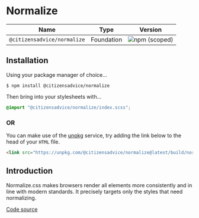 # Normalize

| Name                        | Type       | Version                                                                     |
|-----------------------------|------------|-----------------------------------------------------------------------------|
| `@citizensadvice/normalize` | Foundation | ![npm (scoped)](https://img.shields.io/npm/v/@citizensadvice/normalize.svg) |

## Installation

Using your package manager of choice...

```shell
$ npm install @citizensadvice/normalize
```
Then bring into your stylesheets with...

```scss
@import "@citizensadvice/normalize/index.scss";
```

### OR

You can make use of the [unpkg](https://unpkg.com) service, try adding the link below to the head of your `HTML` file.

```html
<link src="https://unpkg.com/@citizensadvice/normalize@latest/build/normalize.css" />
```

## Introduction

Normalize.css makes browsers render all elements more consistently and in line with modern standards. It precisely targets only the styles that need normalizing.

[Code source](https://necolas.github.io/normalize.css/)